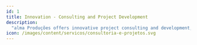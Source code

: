 ```yaml
---
id: 1
title: Innovation - Consulting and Project Development
description:
  "alma Produções offers innovative project consulting and development, aligning internal activities to deliver unique value propositions. Our focus is on solving complex problems and creating the next evolution that will keep your project relevant."
icon: /images/content/servicos/consultoria-e-projetos.svg
---
```

